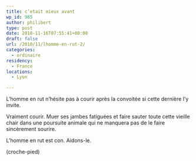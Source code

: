 ```yaml
---
title: c’etait mieux avant
wp_id: 985
author: philibert
type: post
date: 2010-11-16T07:55:41+00:00
draft: false
url: /2010/11/lhomme-en-rut-2/
categories:
  - ordinaire
residency:
  - France
locations:
  - Lyon

---
```

L&rsquo;homme en rut n&rsquo;hésite pas à courir après la convoitée si cette dernière l&rsquo;y invite. 

Vraiment courir. Muer ses jambes fatiguées et faire sauter toute cette vieille chair dans une poursuite animale qui ne manquera pas de le faire sincèrement sourire. 

L&rsquo;homme en rut est con. Aidons-le.
  
(croche-pied)